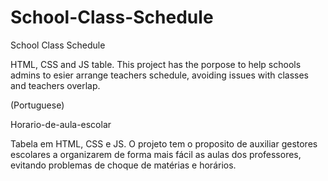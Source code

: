 # School-Class-Schedule

School Class Schedule

HTML, CSS and JS table. This project has the porpose to help schools admins to esier arrange teachers schedule, avoiding issues with classes and teachers overlap.

(Portuguese)

Horario-de-aula-escolar

Tabela em HTML, CSS e JS. O projeto tem o proposito de auxiliar gestores escolares a organizarem de forma mais fácil as aulas dos professores, evitando problemas de choque de matérias e horários.
